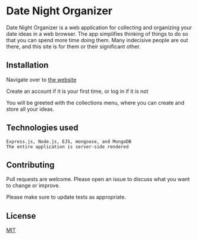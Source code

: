 # Date Night Organizer

Date Night Organizer is a web application for collecting and organizing your date ideas in a web browser.  The app simplifies thinking of things to do so that you can spend more time doing them.  Many indecisive people are out there, and this site is for them or their significant other.

## Installation

Navigate over to [the website](https://datenightorganizer.herokuapp.com/)

Create an account if it is your first time, or log in if it is not

You will be greeted with the collections menu, where you can create and store all your ideas.
## Technologies used
	Express.js, Node.js, EJS, mongoose, and MongoDB
	The entire application is server-side rendered

## Contributing
Pull requests are welcome.  Please open an issue to discuss what you want to change or improve.

Please make sure to update tests as appropriate.

## License
[MIT](https://choosealicense.com/licenses/mit/)

